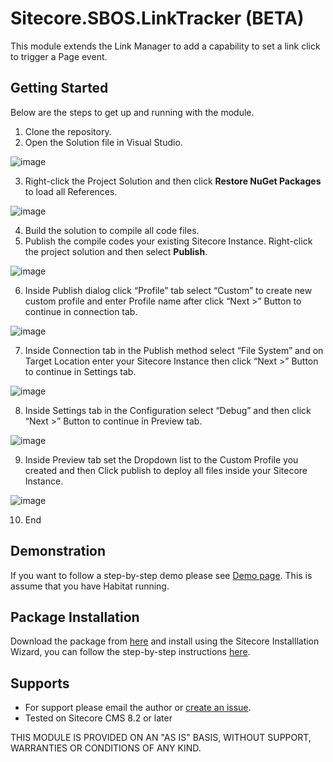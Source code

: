 # Sitecore.SBOS.LinkTracker (BETA) 
This module extends the Link Manager to add a capability to set a link click to trigger a Page event. 

## Getting Started
Below are the steps to get up and running with the module.

1. Clone the repository.
2. Open the Solution file in Visual Studio.

![image](https://cloud.githubusercontent.com/assets/2329372/25974770/9af4acea-365f-11e7-8edc-99dd9be43455.png)

3. Right-click the Project Solution and then click **Restore NuGet Packages** to load all References.

![image](https://cloud.githubusercontent.com/assets/2329372/25974805/ca97d292-365f-11e7-8a6e-3e1cab739dd1.png)

4. Build the solution to compile all code files.
5. Publish the compile codes your existing Sitecore Instance. Right-click the project solution and then select **Publish**.

![image](https://cloud.githubusercontent.com/assets/2329372/25974813/d0080af8-365f-11e7-9061-0883c2876ad7.png)

6. Inside Publish dialog click “Profile” tab select “Custom” to create new custom profile and enter Profile name after click “Next >” Button to continue in connection tab.

![image](https://cloud.githubusercontent.com/assets/2329372/25974819/d4a63f76-365f-11e7-9f9f-2dab298bb1e7.png)

7. Inside Connection tab in the Publish method select “File System” and on Target Location enter your Sitecore Instance then click “Next >” Button to continue in Settings tab.

![image](https://cloud.githubusercontent.com/assets/2329372/25974826/d9aa458a-365f-11e7-9c43-09c45b2b2f85.png)

8. Inside Settings tab in the Configuration select “Debug” and then click “Next >” Button to continue in Preview tab.

![image](https://cloud.githubusercontent.com/assets/2329372/25974829/dd9a68e6-365f-11e7-8de9-e6375b815800.png)

9. Inside Preview tab set the Dropdown list to the Custom Profile you created and then Click publish to deploy all files inside your Sitecore Instance.

![image](https://cloud.githubusercontent.com/assets/2329372/25974834/e36c3038-365f-11e7-9574-e1e633015868.png)

10. End

## Demonstration 

If you want to follow a step-by-step demo please see [Demo page](https://github.com/raseniero/Sitecore.SBOS.LinkManager/blob/master/Demo.md). This is assume that you have Habitat running.

## Package Installation 

Download the package from [here](https://github.com/raseniero/Sitecore.SBOS.LinkManager/blob/master/Sitecore%20Sbos%20Module%20Link%20Manager-v0.2.zip) and install using the Sitecore Installlation Wizard, you can follow the step-by-step instructions [here](https://github.com/raseniero/Sitecore.SBOS.LinkManager/blob/master/PACKAGE-README(v0.2).md). 

## Supports
+ For support please email the author or [create an issue](https://github.com/raseniero/Sitecore.SBOS.ReferrerUrlParameters/issues/new).
+ Tested on Sitecore CMS 8.2 or later

THIS MODULE IS PROVIDED ON AN "AS IS" BASIS, WITHOUT SUPPORT, WARRANTIES OR CONDITIONS OF ANY KIND.
